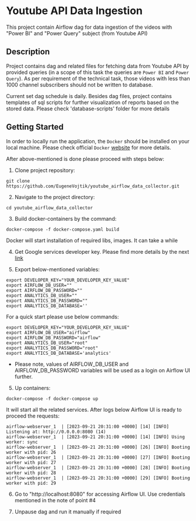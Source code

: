 # Youtube API Data Ingestion

This project contain Airflow dag for data ingestion of the videos with "Power BI" and "Power Query" subject 
(from Youtube API)

## Description

Project contains dag and related files for fetching data from Youtube API by provided queries (in a scope of this task 
the queries are `Power BI` and `Power Query`). As per requirement of the technical task, those videos with less than 1000
channel subscribers should not be written to database. 

Current set dag schedule is daily. 
Besides dag files, project contains templates of sql scripts for further visualization of reports based on the stored 
data. Please check 'database-scripts' folder for more details  

## Getting Started

In order to locally run the application, the `Docker` should be installed on your local machine.
Please check official `Docker` [website](https://www.docker.com/) for more details.

After above-mentioned is done please proceed with steps below:
1. Clone project repository:
```
git clone https://github.com/EugeneVojtik/youtube_airflow_data_collector.git
```
2. Navigate to the project directory:
```
cd youtube_airflow_data_collector
```
3. Build docker-containers by the command:
```
docker-compose -f docker-compose.yaml build
```
Docker will start installation of required libs, images. It can take a while

4. Get Google services developer key. Please find more details by the next [link](https://cloud.google.com/docs/authentication/api-keys#console)

5. Export below-mentioned variables:
```
export DEVELOPER_KEY="YOUR_DEVELOPER_KEY_VALUE"
export AIRFLOW_DB_USER=""
export AIRFLOW_DB_PASSWORD=""
export ANALYTICS_DB_USER=""
export ANALYTICS_DB_PASSWORD=""
export ANALYTICS_DB_DATABASE=''
```

For a quick start please use below commands:
```
export DEVELOPER_KEY="YOUR_DEVELOPER_KEY_VALUE"
export AIRFLOW_DB_USER="airflow"
export AIRFLOW_DB_PASSWORD="airflow"
export ANALYTICS_DB_USER="root"
export ANALYTICS_DB_PASSWORD="root"
export ANALYTICS_DB_DATABASE='analytics'
```
* Please note, values of AIRFLOW_DB_USER and AIRFLOW_DB_PASSWORD variables will be used as a login on Airflow UI further. 

5. Up containers:
```
docker-compose -f docker-compose up
```
It will start all the related services.
After logs below Airflow UI is ready to proceed the requests:
```
airflow-webserver_1  | [2023-09-21 20:31:00 +0000] [14] [INFO] Listening at: http://0.0.0.0:8080 (14)
airflow-webserver_1  | [2023-09-21 20:31:00 +0000] [14] [INFO] Using worker: sync
airflow-webserver_1  | [2023-09-21 20:31:00 +0000] [26] [INFO] Booting worker with pid: 26
airflow-webserver_1  | [2023-09-21 20:31:00 +0000] [27] [INFO] Booting worker with pid: 27
airflow-webserver_1  | [2023-09-21 20:31:00 +0000] [28] [INFO] Booting worker with pid: 28
airflow-webserver_1  | [2023-09-21 20:31:00 +0000] [29] [INFO] Booting worker with pid: 29

```

6. Go to "http://localhost:8080" for accessing Airflow UI. 
Use credentials mentioned in the note of point #4

7. Unpause dag and run it manually if required

